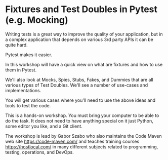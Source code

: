 # Fixtures and Test Doubles in Pytest (e.g. Mocking)

Writing tests is a great way to improve the quality of your application, but in a complex application that depends on various 3rd party APIs it can be quite hard.

Pytest makes it easier.

In this workshop will have a quick view on what are fixtures and how to use them in Pytest.

We'll also look at Mocks, Spies, Stubs, Fakes, and Dummies that are all various types of Test Doubles. We'll see a number of use-cases and implementations.

You will get various cases where you'll need to use the above ideas and tools to test the code.


This is a hands-on workshop. You must bring your computer to be able to do the task. It does not need to have anything special on it just Python, some editor you like, and a Git client.

The workshop is lead by Gabor Szabo who also maintains the Code Maven web site https://code-maven.com/ and teaches training courses https://hostlocal.com/ in many different subjects related to programming, testing, operations, and DevOps.


